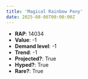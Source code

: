 ```yaml
---
title: 'Magical Rainbow Pony'
date: 2025-08-06T00:00:00Z
---
```

- **RAP**: 14034
- **Value**: -1
- **Demand level**: -1
- **Trend**: -1
- **Projected?**: True
- **Hyped?**: True
- **Rare?**: True
